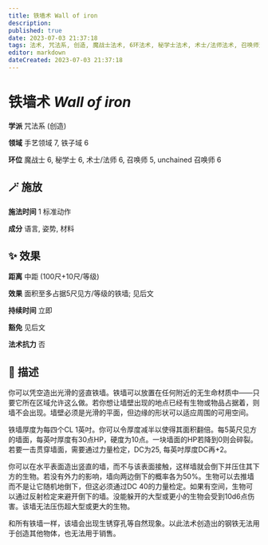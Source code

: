 ```yaml
---
title: 铁墙术 Wall of iron
description: 
published: true
date: 2023-07-03 21:37:18
tags: 法术, 咒法系, 创造, 魔战士法术, 6环法术, 秘学士法术, 术士/法师法术, 召唤师法术, 5环法术, unchained 召唤师法术, 手艺领域, 铁子域
editor: markdown
dateCreated: 2023-07-03 21:37:18
---
```


# **铁墙术** *Wall of iron*

**学派** 咒法系 (创造) 

**领域** 手艺领域 7, 铁子域 6

**环位** 魔战士 6, 秘学士 6, 术士/法师 6, 召唤师 5, unchained 召唤师 6

## 🪄 施放

**施法时间** 1 标准动作

**成分** 语言, 姿势, 材料

## ✨ 效果  

**距离** 中距 (100尺+10尺/等级) 

**效果** 面积至多占据5尺见方/等级的铁墙; 见后文 

**持续时间** 立即 

**豁免** 见后文

**法术抗力** 否

## 📖 描述

你可以凭空造出光滑的竖直铁墙。铁墙可以放置在任何附近的无生命材质中——只要它所在区域允许这么做。若你想让墙壁出现的地点已经有生物或物品占据着，则墙不会出现。墙壁必须是光滑的平面，但边缘的形状可以适应周围的可用空间。

铁墙厚度为每四个CL 1英吋。你可以令厚度减半以使得其面积翻倍。每5英尺见方的墙面，每英吋厚度有30点HP，硬度为10点。一块墙面的HP若降到0则会碎裂。若要一击贯穿墙面，需要通过力量检定，DC为25, 每英吋厚度DC再+2。

你可以在水平表面造出竖直的墙，而不与该表面接触，这样墙就会倒下并压住其下方的生物。若没有外力的影响，墙向两边倒下的概率各为50%。生物可以去推墙而不是让它随机地倒下，但这必须通过DC 40的力量检定。如果有空间，生物可以通过反射检定来避开倒下的墙。没能躲开的大型或更小的生物会受到10d6点伤害。该墙无法压伤超大型或更大的生物。

和所有铁墙一样，该墙会出现生锈穿孔等自然现象。以此法术创造出的钢铁无法用于创造其他物体，也无法用于销售。
    